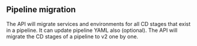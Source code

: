 ## Pipeline migration

The API will migrate services and environments for all CD stages that exist in a pipeline. It can update pipeline YAML also (optional). The API will migrate the CD stages of a pipeline to v2 one by one.
